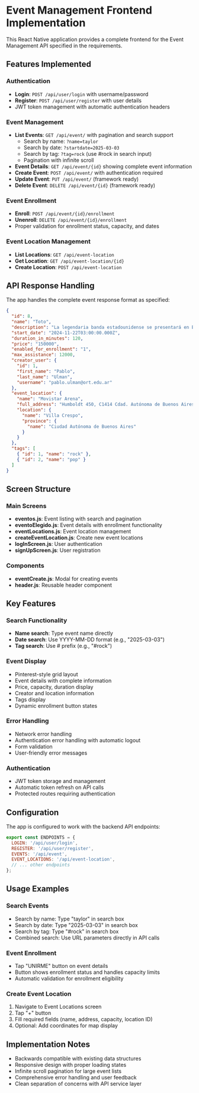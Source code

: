 # Event Management Frontend Implementation

This React Native application provides a complete frontend for the Event Management API specified in the requirements.

## Features Implemented

### Authentication
- **Login**: `POST /api/user/login` with username/password
- **Register**: `POST /api/user/register` with user details
- JWT token management with automatic authentication headers

### Event Management
- **List Events**: `GET /api/event/` with pagination and search support
  - Search by name: `?name=taylor`
  - Search by date: `?startdate=2025-03-03`
  - Search by tag: `?tag=rock` (use #rock in search input)
  - Pagination with infinite scroll
- **Event Details**: `GET /api/event/{id}` showing complete event information
- **Create Event**: `POST /api/event/` with authentication required
- **Update Event**: `PUT /api/event/` (framework ready)
- **Delete Event**: `DELETE /api/event/{id}` (framework ready)

### Event Enrollment
- **Enroll**: `POST /api/event/{id}/enrollment`
- **Unenroll**: `DELETE /api/event/{id}/enrollment`
- Proper validation for enrollment status, capacity, and dates

### Event Location Management
- **List Locations**: `GET /api/event-location`
- **Get Location**: `GET /api/event-location/{id}`
- **Create Location**: `POST /api/event-location`

## API Response Handling

The app handles the complete event response format as specified:

```json
{
  "id": 8,
  "name": "Toto",
  "description": "La legendaria banda estadounidense se presentará en Buenos Aires.",
  "start_date": "2024-11-22T03:00:00.000Z",
  "duration_in_minutes": 120,
  "price": "150000",
  "enabled_for_enrollment": "1",
  "max_assistance": 12000,
  "creator_user": {
    "id": 1,
    "first_name": "Pablo",
    "last_name": "Ulman",
    "username": "pablo.ulman@ort.edu.ar"
  },
  "event_location": {
    "name": "Movistar Arena",
    "full_address": "Humboldt 450, C1414 Cdad. Autónoma de Buenos Aires",
    "location": {
      "name": "Villa Crespo",
      "province": {
        "name": "Ciudad Autónoma de Buenos Aires"
      }
    }
  },
  "tags": [
    { "id": 1, "name": "rock" },
    { "id": 2, "name": "pop" }
  ]
}
```

## Screen Structure

### Main Screens
- **eventos.js**: Event listing with search and pagination
- **eventoElegido.js**: Event details with enrollment functionality
- **eventLocations.js**: Event location management
- **createEventLocation.js**: Create new event locations
- **logInScreen.js**: User authentication
- **signUpScreen.js**: User registration

### Components
- **eventCreate.js**: Modal for creating events
- **header.js**: Reusable header component

## Key Features

### Search Functionality
- **Name search**: Type event name directly
- **Date search**: Use YYYY-MM-DD format (e.g., "2025-03-03")
- **Tag search**: Use # prefix (e.g., "#rock")

### Event Display
- Pinterest-style grid layout
- Event details with complete information
- Price, capacity, duration display
- Creator and location information
- Tags display
- Dynamic enrollment button states

### Error Handling
- Network error handling
- Authentication error handling with automatic logout
- Form validation
- User-friendly error messages

### Authentication
- JWT token storage and management
- Automatic token refresh on API calls
- Protected routes requiring authentication

## Configuration

The app is configured to work with the backend API endpoints:

```javascript
export const ENDPOINTS = {
  LOGIN: '/api/user/login',
  REGISTER: '/api/user/register',
  EVENTS: '/api/event',
  EVENT_LOCATIONS: '/api/event-location',
  // ... other endpoints
};
```

## Usage Examples

### Search Events
- Search by name: Type "taylor" in search box
- Search by date: Type "2025-03-03" in search box  
- Search by tag: Type "#rock" in search box
- Combined search: Use URL parameters directly in API calls

### Event Enrollment
- Tap "UNIRME" button on event details
- Button shows enrollment status and handles capacity limits
- Automatic validation for enrollment eligibility

### Create Event Location
1. Navigate to Event Locations screen
2. Tap "+" button
3. Fill required fields (name, address, capacity, location ID)
4. Optional: Add coordinates for map display

## Implementation Notes

- Backwards compatible with existing data structures
- Responsive design with proper loading states
- Infinite scroll pagination for large event lists
- Comprehensive error handling and user feedback
- Clean separation of concerns with API service layer